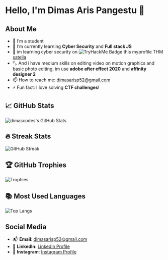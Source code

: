 # Hello, I'm Dimas Aris Pangestu 👋

## About Me
- 🔭 I’m a student
- 🤔 I’m currently learning **Cyber Security** and **Full stack JS**
- 🔐 im learning cyber security on ![TryHackMe Badge](https://img.shields.io/badge/TryHackMe-satella-green?logo=tryhackme&style=for-the-badge) this myprofile THM [satella](https://tryhackme.com/r/p/satella)
- ㌥ And i have medium skills on editing video on motion graphics and basic photo editing, im use **adobe after effect 2020** and **affinity designer 2**
- 📫 How to reach me: [dimasarisp52@gmail.com](mailto:dimasarisp52@gmail.com)
- ⚡ Fun fact: I love solving **CTF challenges**!

## 📈 GitHub Stats
![dimascodes's GitHub Stats](https://github-readme-stats.vercel.app/api?username=dimascodes&show_icons=true&hide_title=true&hide=prs&count_private=true)

## 🔥 Streak Stats
![GitHub Streak](https://github-readme-streak-stats.herokuapp.com/?user=dimascodes)

## 🏆 GitHub Trophies
![Trophies](https://github-profile-trophy.vercel.app/?username=dimascodes&theme=radical)

## 📚 Most Used Languages
![Top Langs](https://github-readme-stats.vercel.app/api/top-langs/?username=dimascodes&layout=compact)

## Social Media
- 📬 **Email**: [dimasarisp52@gmail.com](mailto:dimasarisp52@gmail.com)
- 💼 **LinkedIn**: [LinkedIn Profile](https://www.linkedin.com/in/dimas-aris-pangestu-372bb929a/)
- 📸 **Instagram**: [Instagram Profile](https://www.instagram.com/dimaas.i)

